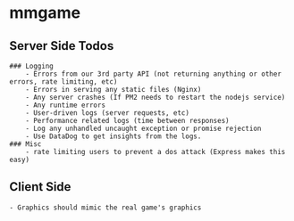 # mmgame

## Server Side Todos

    ### Logging
        - Errors from our 3rd party API (not returning anything or other errors, rate limiting, etc)
        - Errors in serving any static files (Nginx)
        - Any server crashes (If PM2 needs to restart the nodejs service)
        - Any runtime errors
        - User-driven logs (server requests, etc)
        - Performance related logs (time between responses)
        - Log any unhandled uncaught exception or promise rejection
        - Use DataDog to get insights from the logs.
    ### Misc
        - rate limiting users to prevent a dos attack (Express makes this easy)

## Client Side
    - Graphics should mimic the real game's graphics


